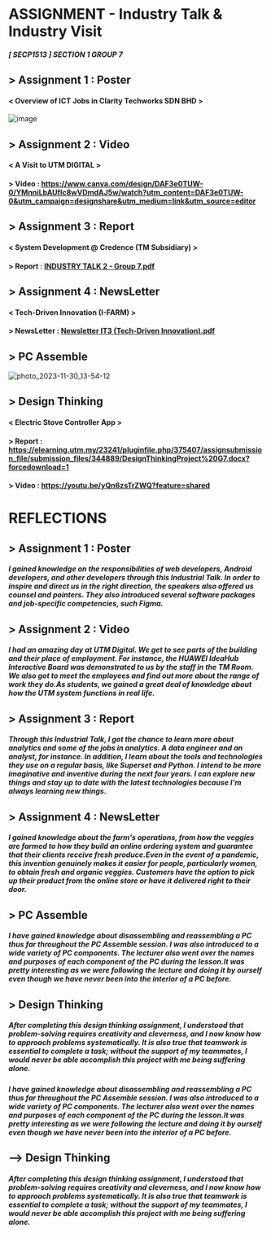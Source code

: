 # ASSIGNMENT - Industry Talk & Industry Visit
##### [ SECP1513 ] SECTION 1 GROUP 7 
## > Assignment 1 : Poster
#### < Overview of ICT Jobs in Clarity Techworks SDN BHD >
  ![image](https://github.com/leomxue/eportfolio.github.io/assets/147922134/a90a32cb-e8c1-4f2e-9bb3-432a8660654f)

## > Assignment 2 : Video
#### < A Visit to UTM DIGITAL >
 #### > Video : https://www.canva.com/design/DAF3e0TUW-0/YMnniLbAUflc8wVDmdAJ5w/watch?utm_content=DAF3e0TUW-0&utm_campaign=designshare&utm_medium=link&utm_source=editor

## > Assignment 3 : Report
#### < System Development @ Credence (TM Subsidiary) >
 #### > Report : [INDUSTRY TALK 2 - Group 7.pdf](https://github.com/leomxue/eportfolio.github.io/files/13897318/INDUSTRY.TALK.2.-.Group.7.pdf)

## > Assignment 4 : NewsLetter
#### < Tech-Driven Innovation (I-FARM) >
 #### > NewsLetter : [Newsletter IT3 (Tech-Driven Innovation).pdf](https://github.com/leomxue/eportfolio.github.io/files/14032995/Newsletter.IT3.Tech-Driven.Innovation.pdf)

 
## > PC Assemble
![photo_2023-11-30_13-54-12](https://github.com/leomxue/eportfolio.github.io/assets/147922134/b4c4b19c-8f0f-4fc3-a233-1c7e01aeea2e)

## > Design Thinking
#### < Electric Stove Controller App >
 #### > Report : https://elearning.utm.my/23241/pluginfile.php/375407/assignsubmission_file/submission_files/344889/DesignThinkingProject%20G7.docx?forcedownload=1
 #### > Video : https://youtu.be/yQn6zsTrZWQ?feature=shared

# REFLECTIONS 
## > Assignment 1 : Poster
##### I gained knowledge on the responsibilities of web developers, Android developers, and other developers through this Industrial Talk. In order to inspire and direct us in the right direction, the speakers also offered us counsel and pointers. They also introduced several software packages and job-specific competencies, such Figma.

## > Assignment 2 : Video
##### I had an amazing day at UTM Digital. We get to see parts of the building and their place of employment. For instance, the HUAWEI IdeaHub Interactive Board was demonstrated to us by the staff in the TM Room. We also got to meet the employees and find out more about the range of work they do.As students, we gained a great deal of knowledge about how the UTM system functions in real life.

## > Assignment 3 : Report
##### Through this Industrial Talk, I got the chance to learn more about analytics and some of the jobs in analytics. A data engineer and an analyst, for instance. In addition, I learn about the tools and technologies they use on a regular basis, like Superset and Python. I intend to be more imaginative and inventive during the next four years. I can explore new things and stay up to date with the latest technologies because I'm always learning new things.

## > Assignment 4 : NewsLetter
##### I gained knowledge about the farm's operations, from how the veggies are farmed to how they build an online ordering system and guarantee that their clients receive fresh produce.Even in the event of a pandemic, this invention genuinely makes it easier for people, particularly women, to obtain fresh and organic veggies. Customers have the option to pick up their product from the online store or have it delivered right to their door.
## > PC Assemble
##### I have gained knowledge about disassembling and reassembling a PC thus far throughout the PC Assemble session. I was also introduced to a wide variety of PC components. The lecturer also went over the names and purposes of each component of the PC during the lesson.It was pretty interesting as we were following the lecture and doing it by ourself even though we have never been into the interior of a PC before.

## > Design Thinking
##### After completing this design thinking assignment, I understood that problem-solving requires creativity and cleverness, and I now know how to approach problems systematically. It is also true that teamwork is essential to complete a task; without the support of my teammates, I would never be able accomplish this project with me being suffering alone.

##### I have gained knowledge about disassembling and reassembling a PC thus far throughout the PC Assemble session. I was also introduced to a wide variety of PC components. The lecturer also went over the names and purposes of each component of the PC during the lesson.It was pretty interesting as we were following the lecture and doing it by ourself even though we have never been into the interior of a PC before.

## --> Design Thinking
##### After completing this design thinking assignment, I understood that problem-solving requires creativity and cleverness, and I now know how to approach problems systematically. It is also true that teamwork is essential to complete a task; without the support of my teammates, I would never be able accomplish this project with me being suffering alone.
